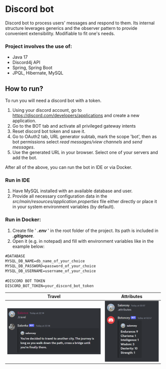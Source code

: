 # Discord bot

Discord bot to process users' messages and respond
to them. Its internal structure leverages generics and
the observer pattern to provide convenient extensibility.
Modifiable to fit one's needs.

### Project involves the use of:
- Java 17
- Discord4j API
- Spring, Spring Boot
- JPQL, Hibernate, MySQL

## How to run?
To run you will need a discord bot with a token.

1. Using your discord account, go to https://discord.com/developers/applications and create a new application.
2. Go to the BOT tab and activate all privileged gateway intents
3. Reset discord bot token and save it.
4. Go to OAuth2 tab, URL generator subtab, mark the scope 'bot', then as bot permissions select <i>read messages/view channels</i> and <i>send messages</i>.
5. Use the generated URL in your browser. Select one of your servers and add the bot.


After all of the above, you can run the bot in IDE or via Docker.
### Run in IDE
1. Have MySQL installed with an available database and user.
2. Provide all necessary configuration data in the <i>src/main/resources/application.properties</i> file either directly or place it in your system environment variables (by default).


### Run in Docker:
1. Create file ' <b><i>.env</i></b> ' in the root folder of the project. Its path is included in <b><i>.gitignore</i></b>.
2. Open it (e.g. in notepad) and fill with environment variables like in the example below:

```dotenv
#DATABASE
MYSQL_DB_NAME=db_name_of_your_choice
MYSQL_DB_PASSWORD=password_of_your_choice
MYSQL_DB_USERNAME=username_of_your_choice

#DISCORD BOT TOKEN
DISCORD_BOT_TOKEN=your_discord_bot_token
```

|                                  Travel                                   |                                      Attributes                                      |
|:-------------------------------------------------------------------------:|:------------------------------------------------------------------------------------:|
| ![travel](src/main/resources/images/readme/travel.png?raw=true "travel")  | ![attributes](src/main/resources/images/readme/attributes.png?raw=true "attributes") |
